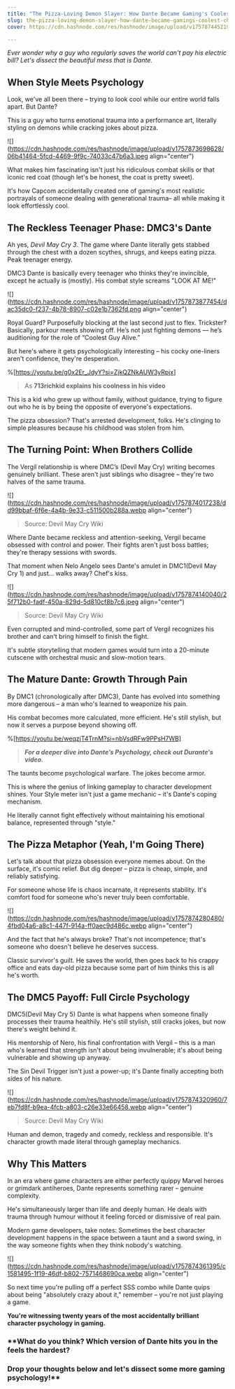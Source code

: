 ```yaml
---
title: "The Pizza-Loving Demon Slayer: How Dante Became Gaming's Coolest Character"
slug: the-pizza-loving-demon-slayer-how-dante-became-gamings-coolest-character
cover: https://cdn.hashnode.com/res/hashnode/image/upload/v1757874452194/024e3c2e-7b00-45dc-96a5-8d9f4d869b75.png

---
```


*Ever wonder why a guy who regularly saves the world can't pay his electric bill? Let's dissect the beautiful mess that is Dante.*

## **When Style Meets Psychology**

Look, we've all been there – trying to look cool while our entire world falls apart. But Dante?

This is a guy who turns emotional trauma into a performance art, literally styling on demons while cracking jokes about pizza.

![](https://cdn.hashnode.com/res/hashnode/image/upload/v1757873698628/06b41464-5fcd-4469-9f9c-74033c47b6a3.jpeg align="center")

What makes him fascinating isn't just his ridiculous combat skills or that iconic red coat (though let's be honest, the coat is pretty sweet).

It's how Capcom accidentally created one of gaming's most realistic portrayals of someone dealing with generational trauma– all while making it look effortlessly cool.

## **The Reckless Teenager Phase: DMC3's Dante**

Ah yes, *Devil May Cry 3*. The game where Dante literally gets stabbed through the chest with a dozen scythes, shrugs, and keeps eating pizza. Peak teenager energy.

DMC3 Dante is basically every teenager who thinks they're invincible, except he actually is (mostly). His combat style screams "LOOK AT ME!"

![](https://cdn.hashnode.com/res/hashnode/image/upload/v1757873877454/dac35dc0-f237-4b78-8907-c02e1b7362fd.png align="center")

Royal Guard? Purposefully blocking at the last second just to flex. Trickster? Basically, parkour meets showing off. He’s not just fighting demons — he’s auditioning for the role of “Coolest Guy Alive.”

But here's where it gets psychologically interesting – his cocky one-liners aren't confidence, they're desperation.

%[https://youtu.be/g0x2Er_JdyY?si=ZjkQZNkAUW3yRpjx] 

> As **713richkid explains his coolness in his video**

This is a kid who grew up without family, without guidance, trying to figure out who he is by being the opposite of everyone's expectations.

The pizza obsession? That's arrested development, folks. He's clinging to simple pleasures because his childhood was stolen from him.

## **The Turning Point: When Brothers Collide**

The Vergil relationship is where DMC’s (Devil May Cry) writing becomes genuinely brilliant. These aren't just siblings who disagree – they're two halves of the same trauma.

![](https://cdn.hashnode.com/res/hashnode/image/upload/v1757874017238/dd99bbaf-6f6e-4a4b-9e33-c511500b288a.webp align="center")

> Source: Devil May Cry Wiki

Where Dante became reckless and attention-seeking, Vergil became obsessed with control and power. Their fights aren't just boss battles; they're therapy sessions with swords.

That moment when Nelo Angelo sees Dante's amulet in DMC1(Devil May Cry 1) and just... walks away? Chef's kiss.

![](https://cdn.hashnode.com/res/hashnode/image/upload/v1757874140040/25f712b0-fadf-450a-829d-5d810cf8b7c6.jpeg align="center")

> Source: Devil May Cry Wiki

Even corrupted and mind-controlled, some part of Vergil recognizes his brother and can't bring himself to finish the fight.

It's subtle storytelling that modern games would turn into a 20-minute cutscene with orchestral music and slow-motion tears.

## **The Mature Dante: Growth Through Pain**

By DMC1 (chronologically after DMC3), Dante has evolved into something more dangerous – a man who's learned to weaponize his pain.

His combat becomes more calculated, more efficient. He's still stylish, but now it serves a purpose beyond showing off.

%[https://youtu.be/weqzjT4TrnM?si=nbVsdRFw9PPsH7WB] 

> ***For a deeper dive into Dante’s Psychology, check out Durante‘s video.***

The taunts become psychological warfare. The jokes become armor.

This is where the genius of linking gameplay to character development shines. Your Style meter isn't just a game mechanic – it's Dante's coping mechanism.

He literally cannot fight effectively without maintaining his emotional balance, represented through "style."

## **The Pizza Metaphor (Yeah, I'm Going There)**

Let's talk about that pizza obsession everyone memes about. On the surface, it's comic relief. But dig deeper – pizza is cheap, simple, and reliably satisfying.

For someone whose life is chaos incarnate, it represents stability. It's comfort food for someone who's never truly been comfortable.

![](https://cdn.hashnode.com/res/hashnode/image/upload/v1757874280480/4fbd04a6-a8c1-447f-914a-ff0aec9d486c.webp align="center")

And the fact that he's always broke? That's not incompetence; that's someone who doesn't believe he deserves success.

Classic survivor's guilt. He saves the world, then goes back to his crappy office and eats day-old pizza because some part of him thinks this is all he's worth.

## **The DMC5 Payoff: Full Circle Psychology**

DMC5(Devil May Cry 5) Dante is what happens when someone finally processes their trauma healthily. He's still stylish, still cracks jokes, but now there's weight behind it.

His mentorship of Nero, his final confrontation with Vergil – this is a man who's learned that strength isn't about being invulnerable; it's about being vulnerable and showing up anyway.

The Sin Devil Trigger isn't just a power-up; it's Dante finally accepting both sides of his nature.

![](https://cdn.hashnode.com/res/hashnode/image/upload/v1757874320960/7eb7fd8f-b9ea-4fcb-a803-c26e33e66458.webp align="center")

> Source: Devil May Cry Wiki

Human and demon, tragedy and comedy, reckless and responsible. It's character growth made literal through gameplay mechanics.

## **Why This Matters**

In an era where game characters are either perfectly quippy Marvel heroes or grimdark antiheroes, Dante represents something rarer – genuine complexity.

He's simultaneously larger than life and deeply human. He deals with trauma through humour without it feeling forced or dismissive of real pain.

Modern game developers, take notes: Sometimes the best character development happens in the space between a taunt and a sword swing, in the way someone fights when they think nobody's watching.

![](https://cdn.hashnode.com/res/hashnode/image/upload/v1757874361395/c1581495-1f19-46df-b802-7571468690ca.webp align="center")

So next time you're pulling off a perfect SSS combo while Dante quips about being "absolutely crazy about it," remember – you're not just playing a game.

**You're witnessing twenty years of the most accidentally brilliant character psychology in gaming.**

### \*\*What do you think? Which version of Dante hits you in the feels the hardest?

### Drop your thoughts below and let's dissect some more gaming psychology!\*\*